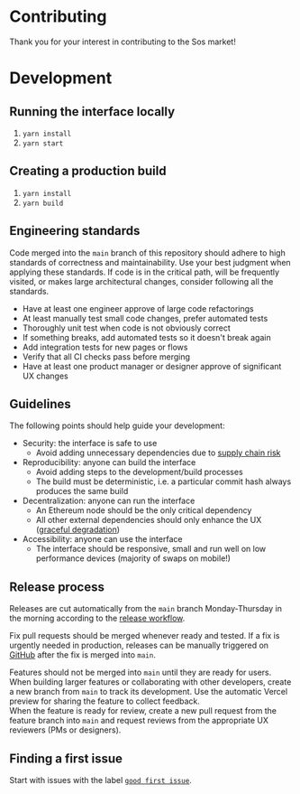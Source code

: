 # Contributing

Thank you for your interest in contributing to the Sos market!

# Development

## Running the interface locally

1. `yarn install`
1. `yarn start`

## Creating a production build

1. `yarn install`
1. `yarn build`

## Engineering standards

Code merged into the `main` branch of this repository should adhere to high standards of correctness and maintainability.
Use your best judgment when applying these standards. If code is in the critical path, will be frequently visited, or
makes large architectural changes, consider following all the standards.

- Have at least one engineer approve of large code refactorings
- At least manually test small code changes, prefer automated tests
- Thoroughly unit test when code is not obviously correct
- If something breaks, add automated tests so it doesn't break again
- Add integration tests for new pages or flows
- Verify that all CI checks pass before merging
- Have at least one product manager or designer approve of significant UX changes

## Guidelines

The following points should help guide your development:

- Security: the interface is safe to use
  - Avoid adding unnecessary dependencies due to [supply chain risk](https://github.com/LavaMoat/lavamoat#further-reading-on-software-supplychain-security)
- Reproducibility: anyone can build the interface
  - Avoid adding steps to the development/build processes
  - The build must be deterministic, i.e. a particular commit hash always produces the same build
- Decentralization: anyone can run the interface
  - An Ethereum node should be the only critical dependency
  - All other external dependencies should only enhance the UX ([graceful degradation](https://developer.mozilla.org/en-US/docs/Glossary/Graceful_degradation))
- Accessibility: anyone can use the interface
  - The interface should be responsive, small and run well on low performance devices (majority of swaps on mobile!)

## Release process

Releases are cut automatically from the `main` branch Monday-Thursday in the morning according to the [release workflow](./.github/workflows/workflow.yaml).

Fix pull requests should be merged whenever ready and tested.
If a fix is urgently needed in production, releases can be manually triggered on [GitHub](https://github.com/The-OpenDAO/sos-market/actions/workflows/release.yaml)
after the fix is merged into `main`.

Features should not be merged into `main` until they are ready for users.
When building larger features or collaborating with other developers, create a new branch from `main` to track its development.
Use the automatic Vercel preview for sharing the feature to collect feedback.  
When the feature is ready for review, create a new pull request from the feature branch into `main` and request reviews from
the appropriate UX reviewers (PMs or designers).

## Finding a first issue

Start with issues with the label
[`good first issue`](https://github.com/The-OpenDAO/sos-market/issues?q=is%3Aopen+is%3Aissue+label%3A%22good+first+issue%22).
